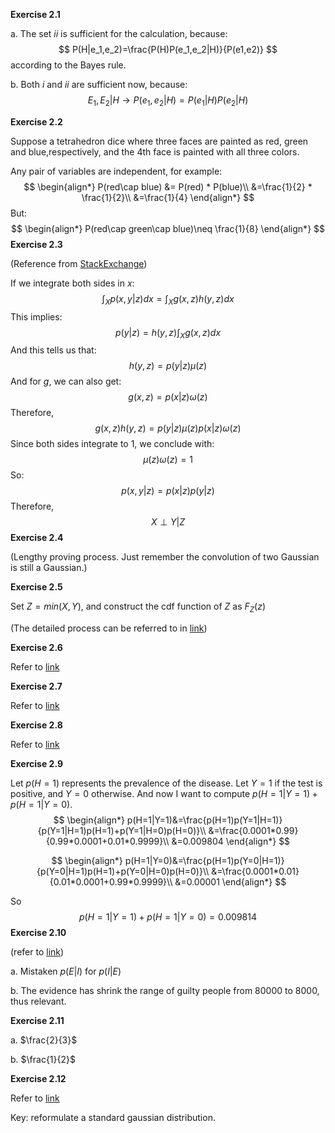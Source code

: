 **Exercise 2.1**

a. The set $ii$ is sufficient for the calculation, because:
$$
P(H|e_1,e_2)=\frac{P(H)P(e_1,e_2|H)}{P(e1,e2)}
$$
according to the Bayes rule.

b. Both $i$ and $ii$ are sufficient now, because:
$$
E_1,E_2|H\rightarrow P(e_1,e_2|H)=P(e_1|H)P(e_2|H)
$$

**Exercise 2.2**

Suppose a tetrahedron dice where three faces are painted as red, green and blue,respectively, and the 4th face is painted with all three colors.

Any pair of variables are independent, for example:
$$
\begin{align*}
P(red\cap blue) &= P(red) * P(blue)\\
&=\frac{1}{2} * \frac{1}{2}\\
&=\frac{1}{4}
\end{align*}
$$
But:
$$
\begin{align*}
P(red\cap green\cap blue)\neq \frac{1}{8}
\end{align*}
$$
**Exercise 2.3**

(Reference from [StackExchange](https://stats.stackexchange.com/questions/125479/conditional-independence-iff-joint-factorizes))

If we integrate both sides in $x$:
$$
\int_Xp(x,y|z)dx=\int_Xg(x,z)h(y,z)dx
$$
This implies:
$$
p(y|z)=h(y,z)\int_Xg(x,z)dx
$$
And this tells us that:
$$
h(y,z)=p(y|z)\mu(z)
$$
And for $g$, we can also get:
$$
g(x,z)=p(x|z)\omega(z)
$$
Therefore,
$$
g(x,z)h(y,z)=p(y|z)\mu(z)p(x|z)\omega(z)
$$
Since both sides integrate to 1, we conclude with:
$$
\mu(z)\omega(z)=1
$$
So:
$$
p(x,y|z)=p(x|z)p(y|z)
$$
Therefore,
$$
X\perp Y|Z
$$
**Exercise 2.4**

(Lengthy proving process. Just remember the convolution of two Gaussian is still a Gaussian.)

**Exercise 2.5**

Set $Z=min(X,Y)$, and construct the cdf function of $Z$ as $F_Z(z)$

(The detailed process can be referred to in [link](https://www.quora.com/Say-we-have-X-Uniform-0-1-and-Y-Uniform-0-1-What-is-the-expected-value-of-the-minimum-of-X-and-Y))

**Exercise 2.6**

Refer to [link](https://www.google.com/search?q=Show+that+the+variance+of+a+sum+is&oq=Show+that+the+variance+of+a+sum+is&gs_lcrp=EgZjaHJvbWUyBggAEEUYOTIHCAEQIRigAdIBBzIyOGowajSoAgCwAgE&sourceid=chrome&ie=UTF-8)

**Exercise 2.7**

Refer to [link](https://www.johndcook.com/inverse_gamma.pdf)

**Exercise 2.8**

Refer to [link](https://probml.github.io/pml-book/solns-public.pdf#page=4.12)

**Exercise 2.9**

Let $p(H=1)$ represents the prevalence of the disease. Let $Y=1$ if the test is positive, and $Y=0$ otherwise. And now I want to compute $p(H=1|Y=1)+p(H=1|Y=0)$.
$$
\begin{align*}
p(H=1|Y=1)&=\frac{p(H=1)p(Y=1|H=1)}{p(Y=1|H=1)p(H=1)+p(Y=1|H=0)p(H=0)}\\
&=\frac{0.0001*0.99}{0.99*0.0001+0.01*0.9999}\\
&=0.009804
\end{align*}
$$

$$
\begin{align*}
p(H=1|Y=0)&=\frac{p(H=1)p(Y=0|H=1)}{p(Y=0|H=1)p(H=1)+p(Y=0|H=0)p(H=0)}\\
&=\frac{0.0001*0.01}{0.01*0.0001+0.99*0.9999}\\
&=0.00001
\end{align*}
$$

So
$$
p(H=1|Y=1)+p(H=1|Y=0)=0.009814
$$
**Exercise 2.10**

(refer to [link](https://probml.github.io/pml-book/solns-public.pdf#page=4.12))

a. Mistaken $p(E|I)$ for $p(I|E)$ 

b. The evidence has shrink the range of guilty people from 80000 to 8000, thus relevant.

**Exercise 2.11**

a. $\frac{2}{3}$

b. $\frac{1}{2}$

**Exercise 2.12**

Refer to [link](https://probml.github.io/pml-book/solns-public.pdf#page=4.12)

Key: reformulate a standard gaussian distribution.
